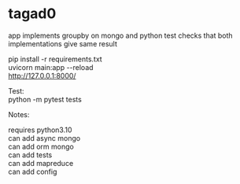 # tagad0
app implements groupby on mongo and python 
test checks that both implementations give same result


pip install -r requirements.txt</br>
uvicorn main:app --reload</br>
http://127.0.0.1:8000/

Test: </br>
python -m pytest tests

Notes: 

requires python3.10</br>
can add async mongo</br>
can add orm mongo</br>
can add tests</br>
can add mapreduce</br>
can add config</br>

